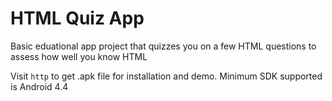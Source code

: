 # HTML Quiz App
Basic eduational app project that quizzes you on a few HTML questions to assess how well you know HTML

Visit `http` to get .apk file for installation and demo.
Minimum SDK supported is Android 4.4
